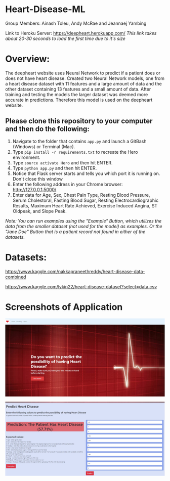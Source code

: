 # Heart-Disease-ML

Group Members: Ainash Toleu, Andy McRae and Jeannaej Yambing

Link to Heroku Server: https://deepheart.herokuapp.com/
*This link takes about 20-30 seconds to load the first time due to it's size*

# Overview:
The deepheart website uses Neural Network to predict if a patient does or does not have heart disease. 
    Created two Neural Network models, one from a heart disease dataset with 11 features and a large amount of data and the other dataset containing 13 features and a small amount of data.
    After training and testing the models the larger dataset was deemed more accurate in predictions. Therefore this model is used on the deepheart website.

## Please clone this repository to your computer and then do the following:

1. Navigate to the folder that contains ``app.py`` and launch a GitBash (Windows) or Terminal (Mac).
1. Type ``pip install -r requirements.txt`` to recreate the Hero environment.
1. Type ``source activate Hero`` and then hit ENTER.
1. Type ``python app.py`` and then hit ENTER.
1. Notice that Flask server starts and tells you which port it is running on.  Don't close this window
1. Enter the following address in your Chrome browser: http://127.0.0.1:5000/
1. Enter data for Age, Sex, Chest Pain Type, Resting Blood Pressure, Serum Cholestoral, Fasting Blood Sugar, Resting Electrocardiographic Results, Maximum Heart Rate Achieved, Exercise Induced Angina, ST Oldpeak, and Slope Peak.

*Note: You can run examples using the "Example" Button, which utilizes the data from the smaller dataset (not used for the model) as examples. Or the "Jane Doe" Button that is a patient record not found in either of the datasets.*

# Datasets: 
https://www.kaggle.com/nakkapraneethreddy/heart-disease-data-combined
 
https://www.kaggle.com/lykin22/heart-disease-dataset?select=data.csv 

# Screenshots of Application
![OpeningImage](static/images/deepheartscreenshot.jpg)

![PredictionImage](static/images/predictiondeepHeart.jpg)
